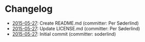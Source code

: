 # Changelog

- [2015-05-27](https://github.com/soderlind/css-flags/7a71259): Create README.md (committer: Per Søderlind) 
- [2015-05-27](https://github.com/soderlind/css-flags/e12198a): Update LICENSE.md (committer: Per Søderlind) 
- [2015-05-27](https://github.com/soderlind/css-flags/8218801): Initial commit (committer: soderlind) 

